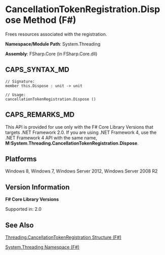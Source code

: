 # CancellationTokenRegistration.Dispose Method (F#)

Frees resources associated with the registration.

**Namespace/Module Path**: System.Threading

**Assembly**: FSharp.Core (in FSharp.Core.dll)


## CAPS_SYNTAX_MD

```
// Signature:
member this.Dispose : unit -> unit

// Usage:
cancellationTokenRegistration.Dispose ()
```

## CAPS_REMARKS_MD
This API is provided for use only with the F# Core Library Versions that targets .NET Framework 2.0. If you are using .NET Framework 4, use the .NET Framework 4 API with the same name, **M:System.Threading.CancellationTokenRegistration.Dispose**.


## Platforms
Windows 8, Windows 7, Windows Server 2012, Windows Server 2008 R2


## Version Information
**F# Core Library Versions**

Supported in: 2.0




## See Also
[Threading.CancellationTokenRegistration Structure &#40;F&#35;&#41;](Threading.CancellationTokenRegistration+Structure+%28F%23%29.md)

[System.Threading Namespace &#40;F&#35;&#41;](System.Threading+Namespace+%28F%23%29.md)

